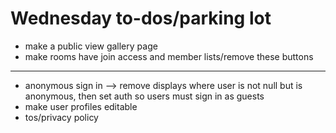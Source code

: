 # Wednesday to-dos/parking lot

- make a public view gallery page
- make rooms have join access and member lists/remove these buttons

---

- anonymous sign in --> remove displays where user is not null but is anonymous, then set auth so users must sign in as guests
- make user profiles editable
- tos/privacy policy
